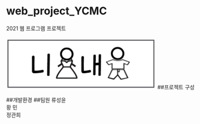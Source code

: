 web_project_YCMC
================
2021 웹 프로그램 프로젝트
<br><br>
<img src="https://raw.githubusercontent.com/SungyoonRyu/web_project_YCMC/main/UIimg/logo/logo.PNG" width="400px">
##프로젝트 구성

##개발환경
##팀원
류성윤    
황  민    
정관희    
